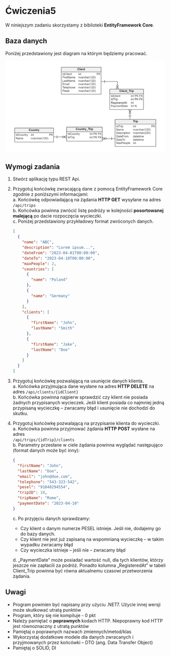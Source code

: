 # Ćwiczenia5

W niniejszym zadaniu skorzystamy z biblioteki **EntityFramework Core**.

## Baza danych

Poniżej przedstawiony jest diagram na którym będziemy pracować.

![alt text](./SqlData/cw5DatabaseERD.PNG "Title")

## Wymogi zadania

1. Stwórz aplikację typu REST Api.
2. Przygotuj końcówkę zwracającą dane z pomocą EntityFramework Core zgodnie z poniższymi informacjami:  
   a. Końcówkę odpowiadającą na żądania **HTTP GET** wysyłane na adres `/api/trips`  
   b. Końcówka powinna zwrócić listę podróży w kolejności **posortowanej** **malejącą** po dacie rozpoczęcia wycieczki.  
   c. Poniżej przedstawiony przykładowy format zwróconych danych. 

   ```json
   [
     {
       "name": "ABC",
       "description": "Lorem ipsum...",
       "dateFrom": "2023-04-01T00:00:00",
       "dateTo": "2023-04-10T00:00:00",
       "maxPeople": 2,
       "countries": [
         {
           "name": "Poland"
         },
         {
           "name": "Germany"
         }
       ],
       "clients": [
         {
           "firstName": "John",
           "lastName": "Smith"
         },
         {
           "firstName": "Jake",
           "lastName": "Doe"
         }
       ]
     }
   ]
   ```

3. Przygotuj końcówkę pozwalającą na usunięcie danych klienta.  
   a. Końcówka przyjmująca dane wysłane na adres **HTTP DELETE** na adres 
   `/api/clients/{idClient}`  
   b. Końcówka powinna najpierw sprawdzić czy klient nie posiada żadnych przypisanych wycieczek. Jeśli klient posiada co najmniej jedną przypisaną wycieczkę – zwracamy błąd i usunięcie nie dochodzi do skutku.  

4. Przygotuj końcówkę pozwalającą na przypisanie klienta do wycieczki.  
   a. Końcówka powinna przyjmować żądania **HTTP POST** wysłane na adres  
   `/api/trips/{idTrip}/clients`   
   b. Parametry przesłane w ciele żądania powinna wyglądać następująco (format danych może być inny):   

   ```json
   {
     "firstName": "John",
     "lastName": "Doe",
     "email": "john@doe.com",
     "telephone": "543-323-542",
     "pesel": "91040294554",
     "tripID": 10,
     "tripName": "Rome",
     "paymentDate": "2023-04-10"
   }
   ```

   c. Po przyjęciu danych sprawdzamy: 

   - Czy klient o danym numerze PESEL istnieje. Jeśli nie, dodajemy go do bazy
     danych. 
   - Czy klient nie jest już zapisaną na wspomnianą wycieczkę – w takim 
     wypadku zwracamy błąd 
   - Czy wycieczka istnieje – jeśli nie – zwracamy błąd 

   d. „PaymentDate” może posiadać wartość null, dla tych klientów, którzy jeszcze nie
   zapłacili za podróż. Ponadto kolumna „RegisteredAt” w tabeli Client_Trip
   powinna być równa aktualnemu czasowi przetworzenia żądania.

## Uwagi

- Program powinien być napisany przy użyciu .NET7. Użycie innej wersji może skutkować utratą punktów
- Program, który się nie kompiluje - 0 pkt
- Należy pamiętać o **poprawnych** kodach HTTP. Niepoprawny kod HTTP jest równoznaczny z utratą punktów
- Pamiętaj o poprawnych nazwach zmiennych/metod/klas
- Wykorzystaj dodatkowe modele dla danych zwracanych i przyjmowanych przez
  końcówki – DTO (ang. Data Transfer Object)
- Pamiętaj o SOLID, DI
